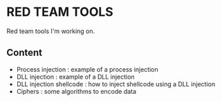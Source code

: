 # RED TEAM TOOLS

Red team tools I'm working on. 

## Content

- Process injection : example of a process injection
- DLL injection : example of a DLL injection
- DLL injection shellcode : how to inject shellcode using a DLL injection
- Ciphers : some algorithms to encode data
